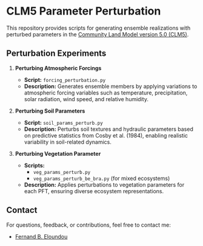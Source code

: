 # CLM5 Parameter Perturbation
This repository provides scripts for generating ensemble realizations with perturbed parameters in the [Community Land Model version 5.0 (CLM5)](https://github.com/FedoAIworld/clm5_0/tree/release-clm5.0-add-params). 

## Perturbation Experiments
1. **Perturbing Atmospheric Forcings**
   - **Script:** `forcing_perturbation.py`
   - **Description:** Generates ensemble members by applying variations to atmospheric forcing variables such as temperature, precipitation, solar radiation, wind speed, and relative humidity.

2. **Perturbing Soil Parameters**
   - **Script:** `soil_params_perturb.py`
   - **Description:** Perturbs soil textures and hydraulic parameters based on predictive statistics from Cosby et al. (1984), enabling realistic variability in soil-related dynamics.

3. **Perturbing Vegetation Parameter**
   - **Scripts:**
       - `veg_params_perturb.py`
       - `veg_params_perturb_be_bra.py` (for mixed ecosystems)
   - **Description:** Applies perturbations to vegetation parameters for each PFT, ensuring diverse ecosystem representations.

## Contact
For questions, feedback, or contributions, feel free to contact me:
- [Fernand B. Eloundou](https://github.com/FedoAIworld)
